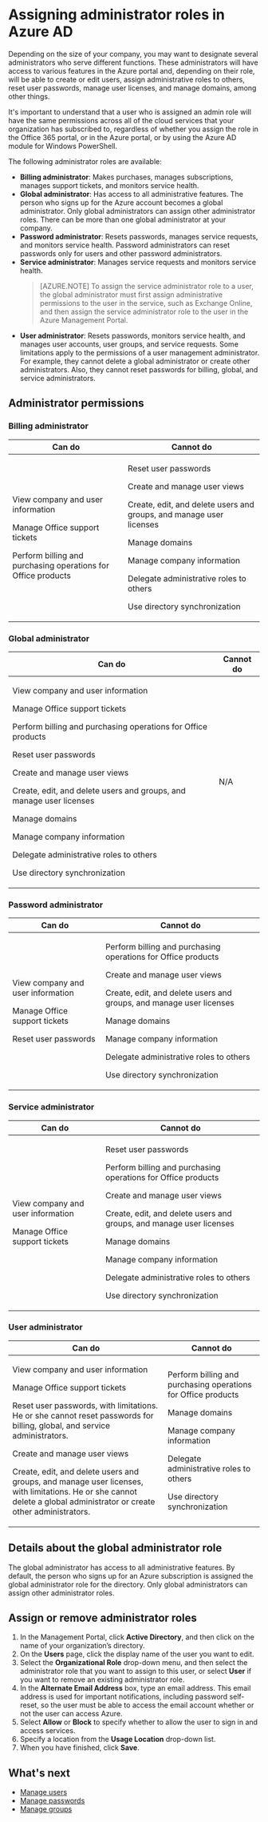 <properties 
	pageTitle="Assigning administrator roles in Azure AD" 
	description="A topic that explains what admin roles are available with Azure AD and how to assign them." 
	services="active-directory" 
	documentationCenter="" 
	authors="Justinha" 
	manager="TerryLan" 
	editor="LisaToft"/>

<tags 
	ms.service="active-directory" 
	ms.workload="infrastructure-services" 
	ms.tgt_pltfrm="na" 
	ms.devlang="na" 
	ms.topic="article" 
	ms.date="05/05/2015" 
	ms.author="Justinha"/>

# Assigning administrator roles in Azure AD

Depending on the size of your company, you may want to designate several administrators who serve different functions. These administrators will have access to various features in the Azure portal and, depending on their role, will be able to create or edit users, assign administrative roles to others, reset user passwords, manage user licenses, and manage domains, among other things.

It's  important to understand that a user who is assigned an admin role will have the same permissions across all of the cloud services that your organization has subscribed to, regardless of whether you assign the role in the Office 365 portal, or in the Azure portal, or by using the Azure AD module for Windows PowerShell. 

The following administrator roles are available:

- **Billing administrator**: Makes purchases, manages subscriptions, manages support tickets, and monitors service health.
- **Global administrator**: Has access to all administrative features. The person who signs up for the Azure account becomes a global administrator. Only global administrators can assign other administrator roles. There can be more than one global administrator at your company.
- **Password administrator**: Resets passwords, manages service requests, and monitors service health. Password administrators can reset passwords only for users and other password administrators.
- **Service administrator**: Manages service requests and monitors service health.
    > [AZURE.NOTE]
    > To assign the service administrator role to a user, the global administrator must first assign administrative permissions to the user in the service, such as Exchange Online, and then assign the service administrator role to the user in the Azure Management Portal. 
- **User administrator**: Resets passwords, monitors service health, and manages user accounts, user groups, and service requests. Some limitations apply to the permissions of a user management administrator. For example, they cannot delete a global administrator or create other administrators. Also, they cannot reset passwords for billing, global, and service administrators.

## Administrator permissions

### Billing administrator

Can do | Cannot do
------------- | -------------
<p>View company and user information</p><p>Manage Office support tickets</p><p>Perform billing and purchasing operations for Office products</p> | <p>Reset user passwords</p><p>Create and manage user views</p><p>Create, edit, and delete users and groups, and manage user licenses</p><p>Manage domains</p><p>Manage company information</p><p>Delegate administrative roles to others</p><p>Use directory synchronization</p>

### Global administrator

Can do | Cannot do
------------- | -------------
<p>View company and user information</p><p>Manage Office support tickets</p><p>Perform billing and purchasing operations for Office products</p> <p>Reset user passwords</p><p>Create and manage user views</p><p>Create, edit, and delete users and groups, and manage user licenses</p><p>Manage domains</p><p>Manage company information</p><p>Delegate administrative roles to others</p><p>Use directory synchronization</p> | N/A

### Password administrator

Can do | Cannot do
------------- | -------------
<p>View company and user information</p><p>Manage Office support tickets</p><p>Reset user passwords</p> | <p>Perform billing and purchasing operations for Office products</p><p>Create and manage user views</p><p>Create, edit, and delete users and groups, and manage user licenses</p><p>Manage domains</p><p>Manage company information</p><p>Delegate administrative roles to others</p><p>Use directory synchronization</p>

### Service administrator

Can do | Cannot do
------------- | -------------
<p>View company and user information</p><p>Manage Office support tickets</p> | <p>Reset user passwords</p><p>Perform billing and purchasing operations for Office products</p><p>Create and manage user views</p><p>Create, edit, and delete users and groups, and manage user licenses</p><p>Manage domains</p><p>Manage company information</p><p>Delegate administrative roles to others</p><p>Use directory synchronization</p>

### User administrator

Can do | Cannot do
------------- | -------------
<p>View company and user information</p><p>Manage Office support tickets</p><p>Reset user passwords, with limitations. He or she cannot reset passwords for billing, global, and service administrators.</p><p>Create and manage user views</p><p>Create, edit, and delete users and groups, and manage user licenses, with limitations. He or she cannot delete a global administrator or create other administrators.</p> | <p>Perform billing and purchasing operations for Office products</p><p>Manage domains</p><p>Manage company information</p><p>Delegate administrative roles to others</p><p>Use directory synchronization</p>

## Details about the global administrator role

The global administrator has access to all administrative features. By default, the person who signs up for an Azure subscription is assigned  the global administrator role for the directory. Only global administrators can assign other administrator roles. 

## Assign or remove administrator roles 


1. In the Management Portal, click **Active Directory**, and then click on the name of your organization’s directory.
2. On the **Users** page, click the display name of the user you want to edit.
3. Select the **Organizational Role** drop-down menu, and then select the administrator role that you want to assign to this user, or select **User** if you want to remove an existing administrator role. 
4. In the **Alternate Email Address** box, type an email address. This email address is used for important notifications, including password self-reset, so the user must be able to access the email account whether or not the user can access Azure.
5. Select **Allow** or **Block** to specify whether to allow the user to sign in and access services. 
6. Specify a location from the **Usage Location** drop-down list.
7. When you have finished, click **Save**.

## What's next

- [Manage users](../active-directory-manage-users.md)
- [Manage passwords](active-directory-manage-passwords.md)
- [Manage groups](active-directory-manage-groups.md)


 